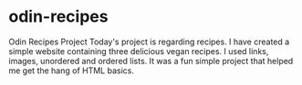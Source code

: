 # odin-recipes
Odin Recipes Project
Today's project is regarding recipes. I have created a simple website containing three delicious vegan recipes. I used links, images, unordered and ordered lists. It was a fun simple project that helped me get the hang of HTML basics.